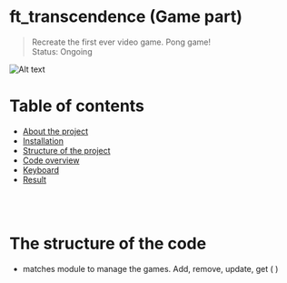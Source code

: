 # ft_transcendence (Game part)
> Recreate the first ever video game. Pong game! \
> Status: Ongoing

<img src="./images/pong-engine.png.png" alt="Alt text" title="Final product" style="display: inline-block; margin: 0 auto; max-width: 400px">

Table of contents
=================

<!--ts-->
   * [About the project](#About)
   * [Installation](#Installation)
   * [Structure of the project](#Structure-of-the-project)
   * [Code overview](#Code-overview)
   * [Keyboard](#Keyboard)
   * [Result](#Results)

<!--te-->
<br> </br>

The structure of the code
==============================



* matches module to manage the games. Add, remove, update, get
( )
